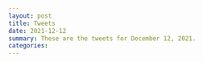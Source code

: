 ```yaml
---
layout: post
title: Tweets
date: 2021-12-12
summary: These are the tweets for December 12, 2021.
categories:
---
```


